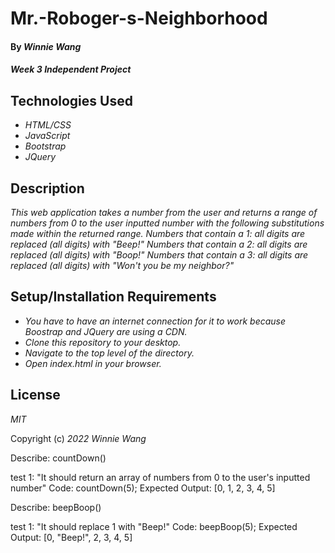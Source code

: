 # Mr.-Roboger-s-Neighborhood

#### By _**Winnie Wang**_

#### _Week 3 Independent Project_

## Technologies Used

- _HTML/CSS_
- _JavaScript_
- _Bootstrap_
- _JQuery_

## Description

_This web application takes a number from the user and returns a range of numbers from 0 to the user inputted number with the following substitutions made within the returned range._
_Numbers that contain a 1: all digits are replaced (all digits) with "Beep!"_
_Numbers that contain a 2: all digits are replaced (all digits) with "Boop!"_
_Numbers that contain a 3: all digits are replaced (all digits) with "Won't you be my neighbor?"_

## Setup/Installation Requirements

- _You have to have an internet connection for it to work because Boostrap and JQuery are using a CDN._
- _Clone this repository to your desktop._
- _Navigate to the top level of the directory._
- _Open index.html in your browser._

## License

_MIT_

Copyright (c) _2022_ _Winnie Wang_

Describe: countDown()

test 1: "It should return an array of numbers from 0 to the user's inputted number"
Code: countDown(5);
Expected Output: [0, 1, 2, 3, 4, 5]

Describe: beepBoop()

test 1: "It should replace 1 with "Beep!"
Code: beepBoop(5);
Expected Output: [0, "Beep!", 2, 3, 4, 5]
